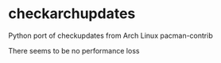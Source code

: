 # checkarchupdates
Python port of checkupdates from Arch Linux pacman-contrib

There seems to be no performance loss
